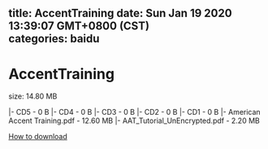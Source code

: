 
title: AccentTraining
date: Sun Jan 19 2020 13:39:07 GMT+0800 (CST)    
categories: baidu
---

# AccentTraining
size: 14.80 MB
 
 
|- CD5 - 0 B
|- CD4 - 0 B
|- CD3 - 0 B
|- CD2 - 0 B
|- CD1 - 0 B
|- American Accent Training.pdf - 12.60 MB
|- AAT_Tutorial_UnEncrypted.pdf - 2.20 MB

[How to download](https://bpcam.bemobtrk.com/go/2ceec3aa-1ca2-46d6-b9ff-aaa5c184517c?jno=2216)